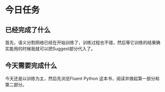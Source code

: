 # 今日任务

## 已经完成了什么

首先，语义分割网络已经在开始训练了，训练过程也不错，然后等它训练的结果确实能用的时候我就可以把Suggest部分代入了。

## 今天需要完成什么

今天还是以训练为主，然后先浏览Fluent Python 这本书，阅读并做起第一部分和第二部分。

